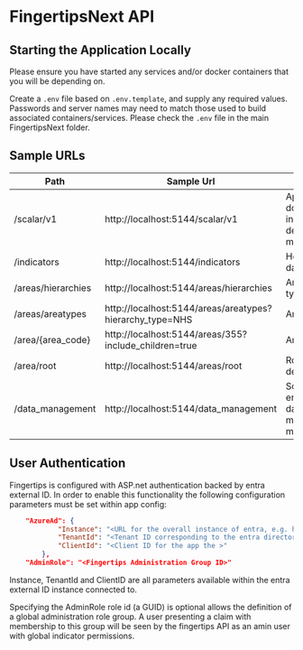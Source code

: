 ﻿# FingertipsNext API

## Starting the Application Locally

Please ensure you have started any services and/or docker containers that you will be depending on.

Create a `.env` file based on `.env.template`, and supply any required values. Passwords and server names may need to
match those used to build associated containers/services. Please check the `.env` file in the main FingertipsNext folder.

## Sample URLs

| Path               | Sample Url                                               | Note                                         |
|--------------------|----------------------------------------------------------|----------------------------------------------|
| /scalar/v1         | http://localhost:5144/scalar/v1                          | Api documentation in development mode server |
| /indicators        | http://localhost:5144/indicators                         | Healthcare data                              |
| /areas/hierarchies | http://localhost:5144/areas/hierarchies                  | Area hierarchy types                         |
| /areas/areatypes   | http://localhost:5144/areas/areatypes?hierarchy_type=NHS | Area types                                   |
| /area/{area_code}  | http://localhost:5144/areas/355?include_children=true    | Area details                                 |
| /area/root         | http://localhost:5144/areas/root                         | Root area details                            |
| /data_management   | http://localhost:5144/data_management                    | Scaffold endpoint for data management module |

## User Authentication

Fingertips is configured with ASP.net authentication backed by entra external ID. 
In order to enable this functionality the following configuration parameters must be set within app config:

```json
    "AzureAd": {
            "Instance": "<URL for the overall instance of entra, e.g. https://fingertipsdemoentra.ciamlogin.com/",
            "TenantId": "<Tenant ID corresponding to the entra directory>",
            "ClientId": "<Client ID for the app the >"
        },
    "AdminRole": "<Fingertips Administration Group ID>"
```

Instance, TenantId and ClientID are all parameters available within the entra external ID instance connected to.

Specifying the AdminRole role id (a GUID) is optional allows the definition of a global administration role group. 
A user presenting a claim with membership to this group will be seen by the fingertips API as an amin user with global indicator permissions.
